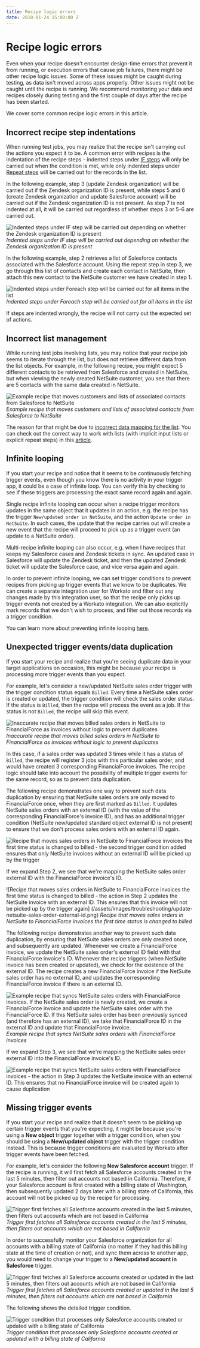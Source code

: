 ```yaml
---
title: Recipe logic errors
date: 2018-01-24 15:00:00 Z
---
```


# Recipe logic errors
Even when your recipe doesn't encounter design-time errors that prevent it from running, or execution errors that cause job failures, there might be other recipe logic issues. Some of these issues might be caught during testing, as data isn't moved across apps properly. Other issues might not be caught until the recipe is running. We recommend monitoring your data and recipes closely during testing and the first couple of days after the recipe has been started.

We cover some common recipe logic errors in this article.

## Incorrect recipe step indentations
When running test jobs, you may realize that the recipe isn't carrying out the actions you expect it to be. A common error with recipes is the indentation of the recipe steps - indented steps under [IF steps](/recipes/steps.md#conditional-action-step) will only be carried out when the condition is met, while only indented steps under [Repeat steps](/recipes/steps.md#repeat-step) will be carried out for the records in the list.

In the following example, step 3 (update Zendesk organization) will be carried out if the Zendesk organization ID is present, while steps 5 and 6 (create Zendesk organization and update Salesforce account) will be carried out if the Zendesk organization ID is not present. As step 7 is not indented at all, it will be carried out regardless of whether steps 3 or 5-6 are carried out.

![Indented steps under IF step will be carried out depending on whether the Zendesk organization ID is present](/assets/images/troubleshooting/recipe-with-if-step-indentation.png)
*Indented steps under IF step will be carried out depending on whether the Zendesk organization ID is present*

In the following example, step 2 retrieves a list of Salesforce contacts associated with the Salesforce account. Using the repeat step in step 3, we go through this list of contacts and create each contact in NetSuite, then attach this new contact to the NetSuite customer we have created in step 1.

![Indented steps under Foreach step will be carried out for all items in the list](/assets/images/troubleshooting/recipe-with-foreach-indentation.png)
*Indented steps under Foreach step will be carried out for all items in the list*

If steps are indented wrongly, the recipe will not carry out the expected set of actions.

## Incorrect list management
While running test jobs involving lists, you may notice that your recipe job seems to iterate through the list, but does not retrieve different data from the list objects. For example, in the following recipe, you might expect 5 different contacts to be retrieved from Salesforce and created in NetSuite, but when viewing the newly created NetSuite customer, you see that there are 5 contacts with the same data created in NetSuite.

![Example recipe that moves customers and lists of associated contacts from Salesforce to NetSuite](/assets/images/troubleshooting/recipe-with-foreach-indentation.png)
*Example recipe that moves customers and lists of associated contacts from Salesforce to NetSuite*

The reason for that might be due to [incorrect data mapping for the list](/features/list-management.md#common-mistake-when-using-repeat-step). You can check out the correct way to work with lists (with implicit input lists or explicit repeat steps) in this [article](/features/list-management.md#using-lists-aka-arrays).

## Infinite looping
If you start your recipe and notice that it seems to be continuously fetching trigger events, even though you know there is no activity in your trigger app, it could be a case of infinite loop. You can verify this by checking to see if these triggers are processing the exact same record again and again.

Single recipe infinite looping can occur when a recipe trigger monitors updates in the same object that it updates in an action, e.g. the recipe has the trigger `New/updated order in NetSuite`, and the action `Update order in NetSuite`. In such cases, the update that the recipe carries out will create a new event that the recipe will proceed to pick up as a trigger event (an update to a NetSuite order).

Multi-recipe infinite looping can also occur, e.g. when I have recipes that keeps my Salesforce cases and Zendesk tickets in sync. An updated case in Salesforce will update the Zendesk ticket, and then the updated Zendesk ticket will update the Salesforce case, and vice versa again and again.

In order to prevent infinite looping, we can set trigger conditions to prevent recipes from picking up trigger events that we know to be duplicates. We can create a separate integration user for Workato and filter out any changes made by this integration user, so that the recipe only picks up trigger events not created by a Workato integration. We can also explicitly mark records that we don't wish to process, and filter out those records via a trigger condition.

You can learn more about preventing infinite looping [here](/recipes/infinite-loops.md).

## Unexpected trigger events/data duplication
If you start your recipe and realize that you're seeing duplicate data in your target applications on occasion, this might be because your recipe is processing more trigger events than you expect.

For example, let's consider a new/updated NetSuite sales order trigger with the trigger condition status equals `Billed`. Every time a NetSuite sales order is created or updated, the trigger condition will check the sales order status. If the status is `Billed`, then the recipe will process the event as a job. If the status is not `Billed`, the recipe will skip this event.

![Inaccurate recipe that moves billed sales orders in NetSuite to FinancialForce as invoices without logic to prevent duplicates](/assets/images/troubleshooting/recipe-with-no-trigger-condition-logic.png)
*Inaccurate recipe that moves billed sales orders in NetSuite to FinancialForce as invoices without logic to prevent duplicates*

In this case, if a sales order was updated 3 times while it has a status of `Billed`, the recipe will register 3 jobs with this particular sales order, and would have created 3 corresponding FinancialForce invoices. The recipe logic should take into account the possibility of multiple trigger events for the same record, so as to prevent data duplication.

The following recipe demonstrates one way to prevent such data duplication by ensuring that NetSuite sales orders are only moved to FinancialForce once, when they are first marked as `Billed`. It updates NetSuite sales orders with an external ID (with the value of the corresponding FinancialForce's invoice ID), and has an additional trigger condition (NetSuite new/updated standard object external ID is not present) to ensure that we don't process sales orders with an external ID again.

![Recipe that moves sales orders in NetSuite to FinancialForce invoices the first time status is changed to billed - the second trigger condition added ensures that only NetSuite invoices without an external ID will be picked up by the trigger](/assets/images/troubleshooting/recipe-with-trigger-condition-logic.png)

If we expand Step 2, we see that we're mapping the NetSuite sales order external ID with the FinancialForce invoice's ID.

![Recipe that moves sales orders in NetSuite to FinancialForce invoices the first time status is changed to billed - the action in Step 2 updates the NetSuite invoice with an external ID. This ensures that this invoice will not be picked up by the trigger again]
(/assets/images/troubleshooting/update-netsuite-sales-order-external-id.png)
*Recipe that moves sales orders in NetSuite to FinancialForce invoices the first time status is changed to billed*

The following recipe demonstrates another way to prevent such data duplication, by ensuring that NetSuite sales orders are only created once, and subsequently are updated. Whenever we create a FinancialForce invoice, we update the NetSuite sales order's external ID field with that FinancialForce invoice's ID. Whenever the recipe triggers (when NetSuite invoice has been created or updated), we check for the existence of the external ID. The recipe creates a new FinancialForce invoice if the NetSuite sales order has no external ID, and updates the corresponding FinancialForce invoice if there is an external ID.

![Example recipe that syncs NetSuite sales orders with FinancialForce invoices. If the NetSuite sales order is newly created, we create a FinancialForce invoice and update the NetSuite sales order with the FinancialForce ID. If this NetSuite sales order has been previously synced (and therefore has an external ID), we take that FinancialForce ID in the external ID and update that FinancialForce invoice.](/assets/images/troubleshooting/recipe-with-update-logic.png)
*Example recipe that syncs NetSuite sales orders with FinancialForce invoices*

If we expand Step 3, we see that we're mapping the NetSuite sales order external ID into the FinancialForce invoice's ID.

![Example recipe that syncs NetSuite sales orders with FinancialForce invoices - the action in Step 3 updates the NetSuite invoice with an external ID. This ensures that no FinancialForce invoice will be created again to cause duplication](/assets/images/troubleshooting/update-netsuite-sales-order-external-id-2.gif)

## Missing trigger events
If you start your recipe and realize that it doesn't seem to be picking up certain trigger events that you're expecting, it might be because you're using a **New object** trigger together with a trigger condition, when you should be using a **New/updated object** trigger with the trigger condition instead. This is because trigger conditions are evaluated by Workato after trigger events have been fetched.

For example, let's consider the following **New Salesforce account** trigger. If the recipe is running, it will first fetch all Salesforce accounts created in the last 5 minutes, then filter out accounts not based in California. Therefore, if your Salesforce account is first created with a billing state of Washington, then subsequently updated 2 days later with a billing state of California, this account will not be picked up by the recipe for processing.

![Trigger first fetches all Salesforce accounts created in the last 5 minutes, then filters out accounts which are not based in California](/assets/images/troubleshooting/new-account-with-trigger-condition.png)
*Trigger first fetches all Salesforce accounts created in the last 5 minutes, then filters out accounts which are not based in California*

In order to successfully monitor your Salesforce organization for all accounts with a billing state of California (no matter if they had this billing state at the time of creation or not), and sync them across to another app, you would need to change your trigger to a **New/updated account in Salesforce** trigger.

![Trigger first fetches all Salesforce accounts created or updated in the last 5 minutes, then filters out accounts which are not based in California](/assets/images/troubleshooting/new-updated-account-with-trigger-condition.png)
*Trigger first fetches all Salesforce accounts created or updated in the last 5 minutes, then filters out accounts which are not based in California*

The following shows the detailed trigger condition.

![Trigger condition that processes only Salesforce accounts created or updated with a billing state of California](/assets/images/troubleshooting/recipe-with-trigger-condition.png)
*Trigger condition that processes only Salesforce accounts created or updated with a billing state of California*
